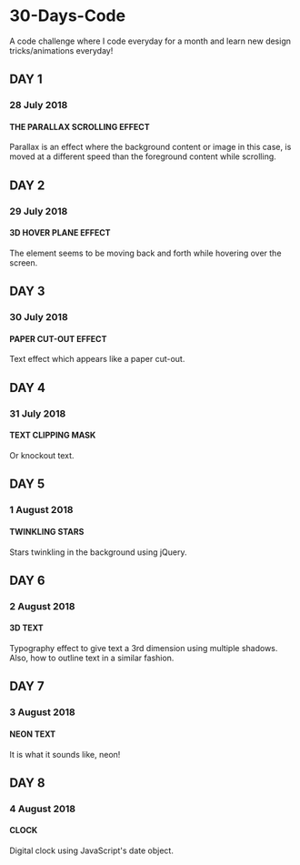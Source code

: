 # 30-Days-Code
A code challenge where I code everyday for a month and learn new design tricks/animations everyday!

## DAY 1
### 28 July 2018
#### THE PARALLAX SCROLLING EFFECT
Parallax is an effect where the background content or image in this case, is moved at a different speed than the foreground content while scrolling.

## DAY 2
### 29 July 2018
#### 3D HOVER PLANE EFFECT
The element seems to be moving back and forth while hovering over the screen.

## DAY 3
### 30 July 2018
#### PAPER CUT-OUT EFFECT
Text effect which appears like a paper cut-out.

## DAY 4
### 31 July 2018
#### TEXT CLIPPING MASK
Or knockout text.

## DAY 5
### 1 August 2018
#### TWINKLING STARS
Stars twinkling in the background using jQuery.

## DAY 6
### 2 August 2018
#### 3D TEXT
Typography effect to give text a 3rd dimension using multiple shadows. Also, how to outline text in a similar fashion.

## DAY 7
### 3 August 2018
#### NEON TEXT
It is what it sounds like, neon!

## DAY 8
### 4 August 2018
#### CLOCK
Digital clock using JavaScript's date object.
